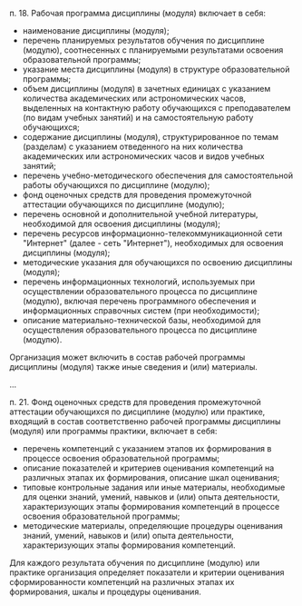 п. 18. Рабочая программа дисциплины (модуля) включает в себя:

* наименование дисциплины (модуля);
* перечень планируемых результатов обучения по дисциплине (модулю), соотнесенных с
планируемыми результатами освоения образовательной программы;
* указание места дисциплины (модуля) в структуре образовательной программы;
* объем дисциплины (модуля) в зачетных единицах с указанием количества академических или астрономических часов, выделенных на контактную работу обучающихся с преподавателем (по видам учебных занятий) и на самостоятельную работу обучающихся;
* содержание дисциплины (модуля), структурированное по темам (разделам) с указанием отведенного на них количества академических или астрономических часов и видов учебных занятий;
* перечень учебно-методического обеспечения для самостоятельной работы обучающихся по дисциплине (модулю);
* фонд оценочных средств для проведения промежуточной аттестации обучающихся по дисциплине (модулю);
* перечень основной и дополнительной учебной литературы, необходимой для освоения дисциплины (модуля);
* перечень ресурсов информационно-телекоммуникационной сети "Интернет" (далее - сеть "Интернет"), необходимых для освоения дисциплины (модуля);
* методические указания для обучающихся по освоению дисциплины (модуля);
* перечень информационных технологий, используемых при осуществлении образовательного процесса по дисциплине (модулю), включая перечень программного обеспечения и информационных справочных систем (при необходимости);
* описание материально-технической базы, необходимой для осуществления образовательного процесса по дисциплине (модулю).

Организация может включить в состав рабочей программы дисциплины (модуля) также иные сведения и (или) материалы.

...

п. 21. Фонд оценочных средств для проведения промежуточной аттестации обучающихся по дисциплине (модулю) или практике, входящий в состав соответственно рабочей программы дисциплины (модуля) или программы практики, включает в себя:

* перечень компетенций с указанием этапов их формирования в процессе освоения образовательной программы;
* описание показателей и критериев оценивания компетенций на различных этапах их формирования, описание шкал оценивания;
* типовые контрольные задания или иные материалы, необходимые для оценки знаний, умений, навыков и (или) опыта деятельности, характеризующих этапы формирования компетенций в процессе освоения образовательной программы;
* методические материалы, определяющие процедуры оценивания знаний, умений, навыков и (или) опыта деятельности, характеризующих этапы формирования компетенций.

Для каждого результата обучения по дисциплине (модулю) или практике организация определяет показатели и критерии оценивания сформированности компетенций на различных этапах их формирования, шкалы и процедуры оценивания.